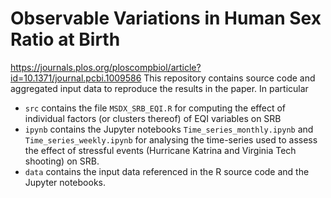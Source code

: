 # Observable Variations in Human Sex Ratio at Birth
https://journals.plos.org/ploscompbiol/article?id=10.1371/journal.pcbi.1009586
This repository contains source code and aggregated input data to reproduce the results in the paper. In particular
* `src` contains the file `MSDX_SRB_EQI.R` for computing the effect of individual factors (or clusters thereof) of EQI variables on SRB
*  `ipynb` contains the Jupyter notebooks `Time_series_monthly.ipynb` and `Time_series_weekly.ipynb` for analysing the time-series used to assess the effect of stressful events (Hurricane Katrina and Virginia Tech shooting) on SRB.
* `data` contains the input data referenced in the R source code and the Jupyter notebooks.
